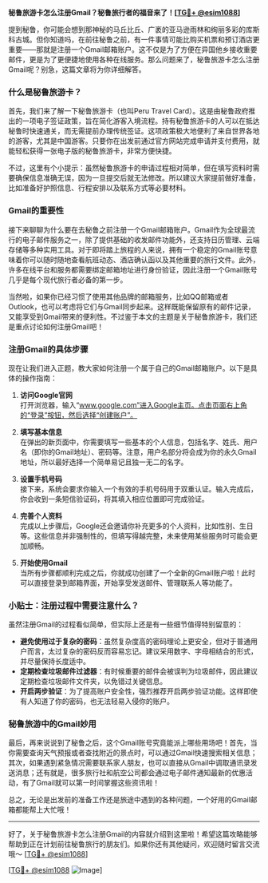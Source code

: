 **秘鲁旅游卡怎么注册Gmail？秘鲁旅行者的福音来了！[[TG💪+ @esim1088](https://t.me/s/esim1088)]**

提到秘鲁，你可能会想到那神秘的马丘比丘、广袤的亚马逊雨林和绚丽多彩的库斯科古城。但你知道吗，在前往秘鲁之前，有一件事情可能比购买机票和预订酒店更重要——那就是注册一个Gmail邮箱账户。这不仅是为了方便在异国他乡接收重要邮件，更是为了更便捷地使用各种在线服务。那么问题来了，秘鲁旅游卡怎么注册Gmail呢？别急，这篇文章将为你详细解答。

### 什么是秘鲁旅游卡？

首先，我们来了解一下秘鲁旅游卡（也叫Peru Travel Card）。这是由秘鲁政府推出的一项电子签证政策，旨在简化游客入境流程。持有秘鲁旅游卡的人可以在抵达秘鲁时快速通关，而无需提前办理传统签证。这项政策极大地便利了来自世界各地的游客，尤其是中国游客。只要你在出发前通过官方网站完成申请并支付费用，就能轻松获得一张电子版的秘鲁旅游卡，非常方便快捷。

不过，这里有个小提示：虽然秘鲁旅游卡的申请过程相对简单，但在填写资料时需要确保信息准确无误，因为一旦提交后就无法修改。所以建议大家提前做好准备，比如准备好护照信息、行程安排以及联系方式等必要材料。

### Gmail的重要性

接下来聊聊为什么要在去秘鲁之前注册一个Gmail邮箱账户。Gmail作为全球最流行的电子邮件服务之一，除了提供基础的收发邮件功能外，还支持日历管理、云端存储等多种实用工具。对于即将踏上旅程的人来说，拥有一个稳定的Gmail账号意味着你可以随时随地查看航班动态、酒店确认函以及其他重要的旅行文件。此外，许多在线平台和服务都需要绑定邮箱地址进行身份验证，因此注册一个Gmail账号几乎是每个现代旅行者必备的第一步。

当然啦，如果你已经习惯了使用其他品牌的邮箱服务，比如QQ邮箱或者Outlook，也可以考虑将它们与Gmail同步起来。这样既能保留原有的邮件记录，又能享受到Gmail带来的便利性。不过鉴于本文的主题是关于秘鲁旅游卡，我们还是重点讨论如何注册Gmail吧！

### 注册Gmail的具体步骤

现在让我们进入正题，教大家如何注册一个属于自己的Gmail邮箱账户。以下是具体的操作指南：

1. **访问Google官网**  
   打开浏览器，输入“www.google.com”进入Google主页。点击页面右上角的“登录”按钮，然后选择“创建账户”。

2. **填写基本信息**  
   在弹出的新页面中，你需要填写一些基本的个人信息，包括名字、姓氏、用户名（即你的Gmail地址）、密码等。注意，用户名部分将会成为你的永久Gmail地址，所以最好选择一个简单易记且独一无二的名字。

3. **设置手机号码**  
   接下来，系统会要求你输入一个有效的手机号码用于双重认证。输入完成后，你会收到一条短信验证码，将其填入相应位置即可完成验证。

4. **完善个人资料**  
   完成以上步骤后，Google还会邀请你补充更多的个人资料，比如性别、生日等。这些信息并非强制性的，但填写得越完整，未来使用某些服务时可能会更加顺畅。

5. **开始使用Gmail**  
   当所有步骤都顺利完成之后，你就成功创建了一个全新的Gmail账户啦！此时可以直接登录到邮箱界面，开始享受发送邮件、管理联系人等功能了。

### 小贴士：注册过程中需要注意什么？

虽然注册Gmail的过程看似简单，但实际上还是有一些细节值得特别留意的：

- **避免使用过于复杂的密码**：虽然复杂度高的密码理论上更安全，但对于普通用户而言，太过复杂的密码反而容易忘记。建议采用数字、字母相结合的形式，并尽量保持长度适中。
- **定期检查垃圾邮件过滤器**：有时候重要的邮件会被误判为垃圾邮件，因此建议定期检查垃圾邮件文件夹，以免错过关键信息。
- **开启两步验证**：为了提高账户安全性，强烈推荐开启两步验证功能。这样即使有人知道了你的密码，也无法轻易入侵你的账户。

### 秘鲁旅游中的Gmail妙用

最后，再来说说到了秘鲁之后，这个Gmail账号究竟能派上哪些用场吧！首先，当你需要查询天气预报或者查找附近的景点时，可以通过Gmail快速搜索相关信息；其次，如果遇到紧急情况需要联系家人朋友，也可以直接从Gmail中调取通讯录发送消息；还有就是，很多旅行社和航空公司都会通过电子邮件通知最新的优惠活动，有了Gmail就可以第一时间掌握这些资讯啦！

总之，无论是出发前的准备工作还是旅途中遇到的各种问题，一个好用的Gmail邮箱都能帮上大忙哦！

---

好了，关于秘鲁旅游卡怎么注册Gmail的内容就介绍到这里啦！希望这篇攻略能够帮助到正在计划前往秘鲁旅行的朋友们。如果你还有其他疑问，欢迎随时留言交流哦～ [[TG💪+ @esim1088](https://t.me/s/esim1088)]  

[[TG💪+ @esim1088](https://t.me/s/esim1088) ![Image](https://i.postimg.cc/4NQfJmqS/Snipaste-2025-05-13-00-14-12.png)]